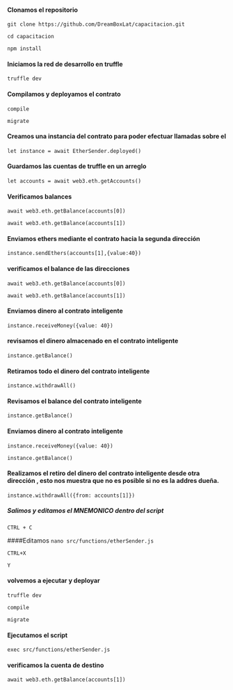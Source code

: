 #### Clonamos el repositorio

```git clone https://github.com/DreamBoxLat/capacitacion.git```

```cd capacitacion```

```npm install```

#### Iniciamos la red de desarrollo en truffle

```truffle dev```

#### Compilamos y deployamos el contrato

```compile```

```migrate```

#### Creamos una instancia del contrato para poder efectuar llamadas sobre el

`let instance = await EtherSender.deployed()`

#### Guardamos las cuentas de truffle en un arreglo
`let accounts = await web3.eth.getAccounts()`

#### Verificamos balances
`await web3.eth.getBalance(accounts[0])`

`await web3.eth.getBalance(accounts[1])`

#### Enviamos ethers mediante el contrato hacia la segunda dirección

`instance.sendEthers(accounts[1],{value:40})`

#### verificamos el balance de las direcciones

`await web3.eth.getBalance(accounts[0])`

`await web3.eth.getBalance(accounts[1])`

#### Enviamos  dinero al contrato inteligente

`instance.receiveMoney({value: 40})`

#### revisamos el dinero almacenado en el contrato inteligente 

`instance.getBalance()`

#### Retiramos todo el dinero del contrato inteligente

`instance.withdrawAll()`


#### Revisamos el balance del contrato inteligente

`instance.getBalance()`

#### Enviamos dinero al contrato inteligente


`instance.receiveMoney({value: 40})`

`instance.getBalance()`

#### Realizamos el retiro del dinero del contrato inteligente desde otra dirección , esto nos muestra que no es posible si no es la addres dueña.

`instance.withdrawAll({from: accounts[1]})`

##### Salimos y editamos el MNEMONICO dentro del script
``CTRL + C``

####Editamos
``nano src/functions/etherSender.js``

``CTRL+X``

``Y``
#### volvemos a ejecutar y deployar

```truffle dev```

```compile```

```migrate```

#### Ejecutamos el script


`exec src/functions/etherSender.js`


#### verificamos la cuenta de destino

```await web3.eth.getBalance(accounts[1])```

